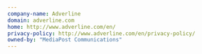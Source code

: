 ```yaml
---
company-name: Adverline
domain: adverline.com
home: http://www.adverline.com/en/
privacy-policy: http://www.adverline.com/en/privacy-policy/
owned-by: "MediaPost Communications"
---
```




